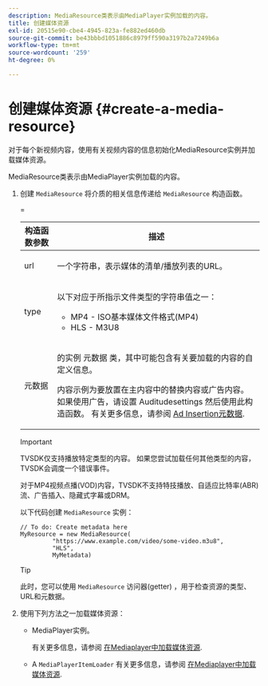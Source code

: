 ```yaml
---
description: MediaResource类表示由MediaPlayer实例加载的内容。
title: 创建媒体资源
exl-id: 20515e90-cbe4-4945-823a-fe882ed460db
source-git-commit: be43bbbd1051886c8979ff590a3197b2a7249b6a
workflow-type: tm+mt
source-wordcount: '259'
ht-degree: 0%

---
```


# 创建媒体资源 {#create-a-media-resource}

对于每个新视频内容，使用有关视频内容的信息初始化MediaResource实例并加载媒体资源。

MediaResource类表示由MediaPlayer实例加载的内容。

1. 创建 `MediaResource` 将介质的相关信息传递给 `MediaResource` 构造函数。

   <table id="table_DD0D5D9129D54F73881399B9B4FF546A"> 
    <thead> 
      <tr> 
      <th colname="col1" class="entry"> 构造函数参数 </th> 
      <th colname="col2" class="entry"> 描述 </th> 
      </tr>
    </thead>
    =<tbody> 
      <tr> 
      <td colname="col1"><span class="codeph"> url</span> </td> 
      <td colname="col2"> <p>一个字符串，表示媒体的清单/播放列表的URL。 </p> </td> 
      </tr> 
      <tr> 
      <td colname="col1"><span class="codeph"> type</span> </td> 
      <td colname="col2"> <p>以下对应于所指示文件类型的字符串值之一： 
        <ul id="ul_7512E90B7B294EF9BFBA2D68DE678CBB"> 
        <li id="li_AA84434E84184A3D909552794B425ABD"><span class="codeph"> MP4</span> - ISO基本媒体文件格式(MP4) </li> 
        <li id="li_8A2F3752569344B59EE30303A8393488"><span class="codeph"> HLS</span> - M3U8 </li> 
        </ul> </p> </td> 
      </tr> 
      <tr> 
      <td colname="col1"><span class="codeph"> 元数据</span> </td> 
      <td colname="col2"> <p>的实例 <span class="codeph"> 元数据</span> 类，其中可能包含有关要加载的内容的自定义信息。 </p> <p>内容示例为要放置在主内容中的替换内容或广告内容。 如果使用广告，请设置 <span class="codeph"> Auditudesettings</span> 然后使用此构造函数。 有关更多信息，请参阅 <a href="../../../tvsdk-1.4-for-desktop-hls/ad-insertion/ad-insertion-metadata/c-psdk-dhls-1.4-ad-insertion-metadata.md" format="dita" scope="local"> Ad Insertion元数据</a>. </p> </td> 
      </tr> 
    </tbody> 
   </table>

   >[!IMPORTANT]
   >
   >TVSDK仅支持播放特定类型的内容。 如果您尝试加载任何其他类型的内容，TVSDK会调度一个错误事件。
   >
   >对于MP4视频点播(VOD)内容，TVSDK不支持特技播放、自适应比特率(ABR)流、广告插入、隐藏式字幕或DRM。

   以下代码创建 `MediaResource` 实例：

   ```
   // To do: Create metadata here
   MyResource = new MediaResource(
            "https://www.example.com/video/some-video.m3u8", 
            "HLS",
            MyMetadata)
   ```

   >[!TIP]
   >
   >此时，您可以使用 `MediaResource` 访问器(getter) ，用于检查资源的类型、URL和元数据。

1. 使用下列方法之一加载媒体资源：

   * MediaPlayer实例。

      有关更多信息，请参阅 [在Mediaplayer中加载媒体资源](../../../tvsdk-1.4-for-desktop-hls/t-psdk-dhls-1.4-configure/c-psdk-dhls-1.4-mediaplayer-initialize-for-video/t-psdk-dhls-1.4-media-resource-load.md).
   * A `MediaPlayerItemLoader` 有关更多信息，请参阅 [在Mediaplayer中加载媒体资源](../../../tvsdk-1.4-for-desktop-hls/t-psdk-dhls-1.4-configure/c-psdk-dhls-1.4-mediaplayer-initialize-for-video/t-psdk-dhls-1.4-media-resource-load.md).
